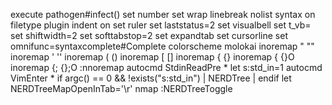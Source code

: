 execute pathogen#infect()
set number
set wrap linebreak nolist
syntax on
filetype plugin indent on
set ruler
set laststatus=2
set visualbell
set t_vb=
set shiftwidth=2
set softtabstop=2
set expandtab
set cursorline
set omnifunc=syntaxcomplete#Complete
colorscheme molokai
inoremap " ""<left>
inoremap ' ''<left>
inoremap ( ()<left>
inoremap [ []<left>
inoremap { {}<left>
inoremap {<CR> {<CR>}<ESC>O
inoremap {;<CR> {<CR>};<ESC>O
:nnoremap <C-e> <C-w>
autocmd StdinReadPre * let s:std_in=1
autocmd VimEnter * if argc() == 0 && !exists("s:std_in") | NERDTree | endif
let NERDTreeMapOpenInTab='\r'
nmap <F3> :NERDTreeToggle<CR>
